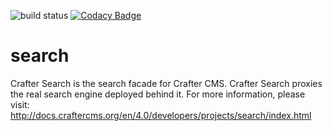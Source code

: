 ![build status](https://travis-ci.org/craftercms/search.svg?branch=develop)
[![Codacy Badge](https://app.codacy.com/project/badge/Grade/524ba026c06d430995d1a51a0a6f06d2)](https://www.codacy.com/gh/craftercms/search/dashboard?utm_source=github.com&amp;utm_medium=referral&amp;utm_content=craftercms/search&amp;utm_campaign=Badge_Grade)

search
======

Crafter Search is the search facade for Crafter CMS. Crafter Search proxies the real search engine deployed behind it. For more information, please visit: http://docs.craftercms.org/en/4.0/developers/projects/search/index.html

